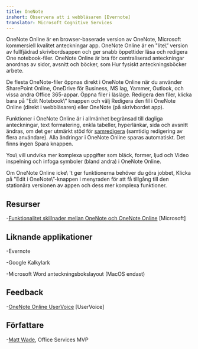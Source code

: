```yaml
---
title: OneNote
inshort: Observera att i webbläsaren [Evernote]
translator: Microsoft Cognitive Services
---
```


OneNote Online är en browser-baserade version av OneNote, Microsoft
kommersiell kvalitet anteckningar app. OneNote Online är en \"lite\” version
av fullfjädrad skrivbordsappen och ger snabb öppettider
läsa och redigera One notebook-filer. OneNote Online är bra för
centraliserad anteckningar anordnas av sidor, avsnitt och böcker, som
Hur fysiskt anteckningsböcker arbete.

De flesta OneNote-filer öppnas direkt i OneNote Online när du använder
SharePoint Online, OneDrive för Business, MS lag, Yammer, Outlook, och
vissa andra Office 365-appar. Öppna filer i läsläge. Redigera den
filer, klicka bara på \"Edit Notebook\” knappen och välj Redigera den
fil i OneNote Online (direkt i webbläsaren) eller OneNote (på skrivbordet
app).

Funktioner i OneNote Online är i allmänhet begränsad till dagliga
anteckningar, text formatering, enkla tabeller, hyperlänkar, sida och
avsnitt ändras, om det ger utmärkt stöd för
[samredigera](http://icsh.pt/CoAuthoring) (samtidig redigering av
flera användare). Alla ändringar i OneNote Online sparas
automatiskt. Det finns ingen Spara knappen.

You\\ vill undvika mer komplexa uppgifter som bläck, former, ljud och
Video inspelning och infoga symboler (bland andra) i OneNote Online.

Om OneNote Online icke\ 't ger funktionerna behöver du göra jobbet,
Klicka på \"Edit i OneNote\”-knappen i menyraden för att få tillgång till
den stationära versionen av appen och dess mer komplexa funktioner.

Resurser
---------

-[Funktionalitet skillnader mellan OneNote och OneNote
    Online](https://support.office.com/en-us/article/Differences-between-using-a-notebook-in-the-browser-and-in-OneNote-a3d1fc13-ac74-456b-b391-b633a62aa83f)
    \[Microsoft\]

Liknande applikationer
--------------------

-Evernote

-Google Kalkylark

-Microsoft Word anteckningsbokslayout (MacOS endast)

Feedback
---------

-[OneNote Online UserVoice](https://onenote.uservoice.com/forums/327183-onenote-online)
    \[UserVoice\]

Författare
---------

-[Matt Wade](https://www.linkedin.com/in/thatmattwade/), Office Services MVP


